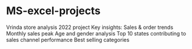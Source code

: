 # MS-excel-projects
Vrinda store analysis 2022 project
Key insights:
Sales & order trends 
Monthly sales peak 
Age and gender analysis 
Top 10 states contributing to sales 
channel performance 
Best selling categories 

 
